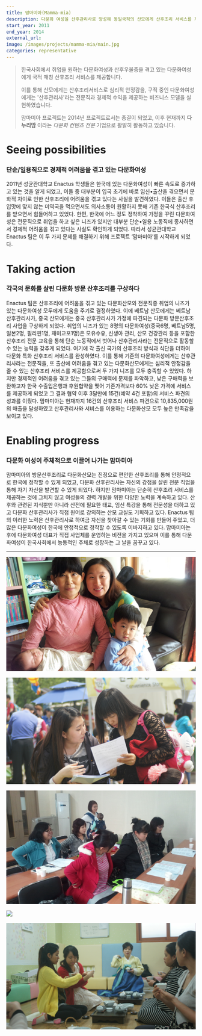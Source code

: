 ```yaml
---
title: 맘마미아(Mamma-mia)
description: 다문화 여성을 산후관리사로 양성해 동일국적의 산모에게 산후조리 서비스를 제공합니다.
start_year: 2011
end_year: 2014
external_url:
image: /images/projects/mamma-mia/main.jpg
categories: representative
---
```


> 한국사회에서 취업을 원하는 다문화여성과 산후우울증을 겪고 있는 다문화여성에게 국적 매칭
산후조리 서비스를 제공합니다.
>
>이를 통해 산모에게는 산후조리서비스로 심리적 안정감을, 구직 중인 다문화여성에게는 '산후관리사'라는 전문직과 경제적 수익을 제공하는 비즈니스 모델을 실현하였습니다.
>
>맘마미아 프로젝트는 2014년 프로젝트로서는 종결이 되었고, 이후 현재까지 **다누리맘** 이라는 *다문화 컨텐츠 전문* 기업으로 활발히 활동하고 있습니다.


# Seeing possibilities

### 단순/일용직으로 경제적 어려움을 겪고 있는 다문화여성

2011년 성균관대학교 Enactus 학생들은 한국에 있는 다문화여성이 빠른 속도로 증가하고 있는 것을 알게 되었고, 이들 중 대부분이 입국 초기에 바로 임신•출산을 겪으면서 문화적 차이로 인한 산후조리에 어려움을 겪고 있다는 사실을 발견하였다. 이들은 출산 후 입맛에 맞지 않는 미역국을 먹으면서도 의사소통이 원활하지 못해 기존 한국식 산후조리를 받으면서 힘들어하고 있었다. 한편, 한국에 어느 정도 정착하여 가정을 꾸린 다문화여성은 전문직으로 취업을 하고 싶은 니즈가 있지만 대부분 단순•일용 노동직에 종사하면서 경제적 어려움을 겪고 있다는 사실도 확인하게 되었다. 따라서 성균관대학교 Enactus 팀은 이 두 가지 문제를 해결하기 위해 프로젝트 ‘맘마미아’를 시작하게 되었다.

# Taking action

### 각국의 문화를 살린 다문화 방문 산후조리를 구상하다

Enactus 팀은 산후조리에 어려움을 겪고 있는 다문화산모와 전문직종 취업의 니즈가 있는 다문화여성 모두에게 도움을 주기로 결정하였다. 이에 베트남 산모에게는 베트남 산후관리사가, 중국 산모에게는 중국 산후관리사가 가정에 파견되는 다문화 방문산후조리 사업을 구상하게 되었다. 취업의 니즈가 있는 8명의 다문화여성(중국6명, 베트남5명, 일본2명, 필리핀1명, 재미교포1명)은 모유수유, 신생아 관리, 산모 건강관리 등을 포함한 산후조리 전문 교육을 통해 단순 노동직에서 벗어나 산후관리사라는 전문직으로 활동할 수 있는 능력을 갖추게 되었다.
여기에 각 출신 국가의 산후조리 방식과 식단을 더하여 다문화 특화 산후조리 서비스를 완성하였다. 이를 통해 기존의 다문화여성에게는 산후관리사라는 전문직을, 또 출산에 어려움을 겪고 있는 다문화산모에게는 심리적 안정감을 줄 수 있는 산후조리 서비스를 제공함으로써 두 가지 니즈를 모두 충족할 수 있었다.
하지만 경제적인 어려움을 겪고 있는 그들의 구매력에 문제를 파악하고, 낮은 구매력을 보완하고자 한국 수출입은행과 후원협약을 맺어 기존가격보다 60% 낮은 가격에 서비스를 제공하게 되었고 그 결과 협약 이후 3달만에 15건(예약 4건 포함)의 서비스 파견의 성과를 이뤘다. 맘마미아는 현재까지 16건의 산후조리 서비스 파견으로 10,835,000원의 매출을 달성하였고 산후관리사와 서비스를 이용하는 다문화산모 모두 높은 만족감을 보이고 있다.

# Enabling progress

### 다문화 여성이 주체적으로 이끌어 나가는 맘마미아

맘마미아의 방문산후조리로 다문화산모는 진정으로 편안한 산후조리를 통해 안정적으로 한국에 정착할 수 있게 되었고, 다문화 산후관리사는 자신의 강점을 살린 전문 직업을 통해 자기 자신을 발견할 수 있게 되었다. 하지만 맘마미아는 단순히 산후조리 서비스를 제공하는 것에 그치지 않고 여성들의 경력 개발을 위한 다양한 노력을 계속하고 있다. 산후와 관련된 지식뿐만 아니라 산전에 필요한 태교, 임신 특강을 통해 전문성을 더하고 있고 다문화 산후관리사가 직접 원어로 강의하는 산모 교실도 기획하고 있다. Enactus 팀의 이러한 노력은 산후관리사로 하여금 자신을 찾아갈 수 있는 기회를 만들어 주었고, 더 많은 다문화여성이 한국에 안정적으로 정착할 수 있도록 이바지하고 있다. 맘마미아는 후에 다문화여성 대표가 직접 사업체를 운영하는 비전을 가지고 있으며 이를 통해 다문화여성이 한국사회에서 능동적인 주체로 성장하는 그 날을 꿈꾸고 있다.

*****

![](/images/projects/mamma-mia/main.jpg)

![](/images/projects/mamma-mia/1.jpg)

![](/images/projects/mamma-mia/2.jpeg)

![](/images/projects/mamma-mia/3.jpeg)

![](/images/projects/mamma-mia/4.jpg)
